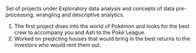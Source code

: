 Set of projects under Exploratory data analysis and concepts of data pre-processing, wrangling and descriptive analytics.

1. The first project dives into the world of Pokémon and looks for the best crew to accompany you and Ash to the Poké League. 
2. Worked on predicting houses that would bring in the best returns to the investors who would rent them out. 
